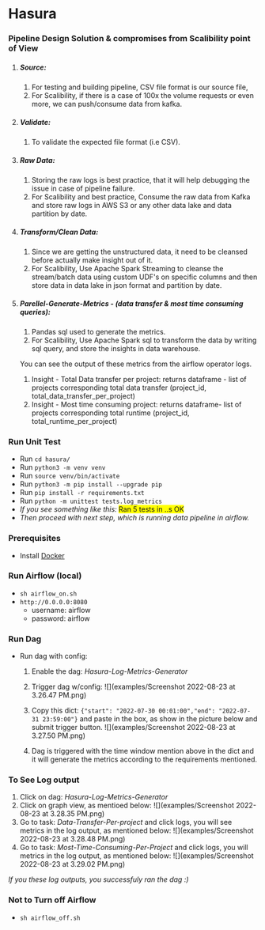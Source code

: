 # **Hasura**

### Pipeline Design Solution & compromises from Scalibility point of View

1. ##### Source:
    1. For testing and building pipeline, CSV file format is our source file,
    2. For Scalibility, if there is a case of 100x the volume requests or even more,
       we can push/consume data from kafka.
2. ##### Validate:
    1. To validate the expected file format (i.e CSV).

3. ##### Raw Data:
    1. Storing the raw logs is best practice, that it will help debugging the issue in case of pipeline failure.
    2. For Scalibility and best practice, Consume the raw data from Kafka and store raw logs in AWS S3 or any other data
       lake and data partition by date.
4. ##### Transform/Clean Data:
    1. Since we are getting the unstructured data, it need to be cleansed before actually make insight out of it.
    2. For Scalibility, Use Apache Spark Streaming to cleanse the stream/batch data using custom UDF's on
       specific columns and then store data in data lake in json format and partition by date.
5. ##### Parellel-Generate-Metrics - (data transfer & most time consuming queries):
    1. Pandas sql used to generate the metrics.
    2. For Scalibility, Use Apache Spark sql to transform the data by writing sql query, and store the insights in data
       warehouse.

   You can see the output of these metrics from the airflow operator logs.
    1. Insight - Total Data transfer per project:
       returns dataframe - list of projects corresponding total data transfer (project_id,
       total_data_transfer_per_project)
    2. Insight - Most time consuming project:
       returns dataframe- list of projects corresponding total runtime (project_id, total_runtime_per_project)

### Run Unit Test

* Run `cd hasura/`
* Run `python3 -m venv venv`
* Run `source venv/bin/activate`
* Run `python3 -m pip install --upgrade pip`
* Run `pip install -r requirements.txt`
* Run `python -m unittest tests.log_metrics`
* _If you see something like this:_ <span style="background-color: #FFFF00">Ran 5 tests in ..s OK</span>
* _Then proceed with next step, which is running data pipeline in airflow._

### Prerequisites

* Install [Docker](https://docs.docker.com/desktop/mac/install/)

### Run Airflow (local)

* `sh airflow_on.sh`
* `http://0.0.0.0:8080`
    * username: airflow
    * password: airflow

### Run Dag

* Run dag with config:
    1. Enable the dag: _Hasura-Log-Metrics-Generator_
    2. Trigger dag w/config:
       ![](examples/Screenshot 2022-08-23 at 3.26.47 PM.png)

    3. Copy this dict: `{"start": "2022-07-30 00:01:00","end": "2022-07-31 23:59:00"}` and paste in the box, as show in
       the picture below and submit trigger button.
       ![](examples/Screenshot 2022-08-23 at 3.27.50 PM.png)
    4. Dag is triggered with the time window mention above in the dict and it will generate the metrics according to the
       requirements mentioned.

### To See Log output

1. Click on dag: _Hasura-Log-Metrics-Generator_
2. Click on graph view, as mentioed below:
   ![](examples/Screenshot 2022-08-23 at 3.28.35 PM.png)
3. Go to task: _Data-Transfer-Per-project_ and click logs, you will see metrics in the log output, as mentioned below:
   ![](examples/Screenshot 2022-08-23 at 3.28.48 PM.png)
4. Go to task: _Most-Time-Consuming-Per-Project_ and click logs, you will metrics in the log output, as mentioned below:
   ![](examples/Screenshot 2022-08-23 at 3.29.02 PM.png)

_If you these log outputs, you successfuly ran the dag :)_

### Not to Turn off Airflow
*   `sh airflow_off.sh`
